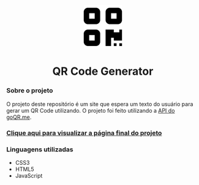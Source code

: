 <div align="center">
  <img src="./assets/images/qrcode.png" width="100px">
  <h1>QR Code Generator</h1>
</div>
<div>
  <h3>Sobre o projeto</h3>
  <p>O projeto deste repositório é um site que espera um texto do usuário para gerar um QR Code utilizando. O projeto foi feito utilizando a <a href="https://goqr.me/api/">API do goQR.me</a>.</>

  ### [Clique aqui para visualizar a página final do projeto](https://thenextbunny.github.io/qr-code-generator/)
  
  <h3>Linguagens utilizadas</h3>
  <ul>
    <li>CSS3</li>
    <li>HTML5</li>
    <li>JavaScript</li>
  </ul>
</div>

